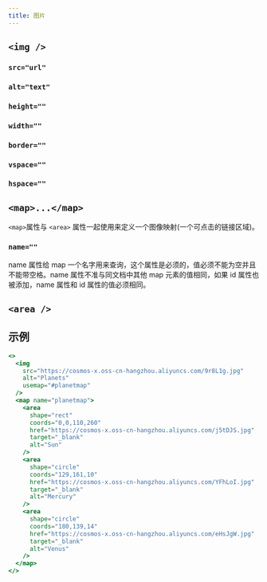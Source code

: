 ```yaml
---
title: 图片
---
```


## `<img />`

### `src="url"`

### `alt="text"`

### `height=""`

### `width=""`

### `border=""`

### `vspace=""`

### `hspace=""`

## `<map>...</map>`

`<map>`属性与 `<area>` 属性一起使用来定义一个图像映射(一个可点击的链接区域)。

### `name=""`

name 属性给 map 一个名字用来查询，这个属性是必须的，值必须不能为空并且不能带空格。name 属性不准与同文档中其他 map 元素的值相同，如果 id 属性也被添加，name 属性和 id 属性的值必须相同。

## `<area />`

## 示例

```jsx live
<>
  <img
    src="https://cosmos-x.oss-cn-hangzhou.aliyuncs.com/9r8L1g.jpg"
    alt="Planets"
    usemap="#planetmap"
  />
  <map name="planetmap">
    <area
      shape="rect"
      coords="0,0,110,260"
      href="https://cosmos-x.oss-cn-hangzhou.aliyuncs.com/j5tDJS.jpg"
      target="_blank"
      alt="Sun"
    />
    <area
      shape="circle"
      coords="129,161,10"
      href="https://cosmos-x.oss-cn-hangzhou.aliyuncs.com/YFhLoI.jpg"
      target="_blank"
      alt="Mercury"
    />
    <area
      shape="circle"
      coords="180,139,14"
      href="https://cosmos-x.oss-cn-hangzhou.aliyuncs.com/eHsJgW.jpg"
      target="_blank"
      alt="Venus"
    />
  </map>
</>
```
